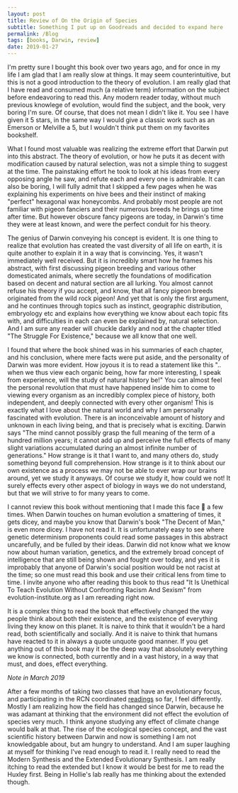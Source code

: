 ```yaml
---
layout: post
title: Review of On the Origin of Species
subtitle: Something I put up on Goodreads and decided to expand here
permalink: /Blog
tags: [books, Darwin, review]
date: 2019-01-27
---
```


I'm pretty sure I bought this book over two years ago, and for once in my life I am glad that I am really slow at things. It may seem counterintuitive, but this is not a good introduction to the theory of evolution. I am really glad that I have read and consumed much (a relative term) information on the subject before endeavoring to read this. Any modern reader today, without much previous knowlege of evolution, would find the subject, and the book, very boring I'm sure. Of course, that does not mean I didn't like it. You see I have given it 5 stars, in the same way I would give a classic work such as an Emerson or Melville a 5, but I wouldn't think put them on my favorites bookshelf.

What I found most valuable was realizing the extreme effort that Darwin put into this abstract. The theory of evolution, or how he puts it as decent with modification caused by natural selection, was not a simple thing to suggest at the time. The painstaking effort he took to look at his ideas from every opposing angle he saw, and refute each and every one is admirable. It can also be boring, I will fully admit that I skipped a few pages when he was explaining his experiments on hive bees and their instinct of making "perfect" hexagonal wax honeycombs. And probably most people are not familiar with pigeon fanciers and their numerous breeds he brings up time after time. But however obscure fancy pigeons are today, in Darwin's time they were at least known, and were the perfect conduit for his theory.

The genius of Darwin conveying his concept is evident. It is one thing to realize that evolution has created the vast diversity of all life on earth, it is quite another to explain it in a way that is convincing. Yes, it wasn't immediately well received. But it is incredibly smart how he frames his abstract, with first discussing pigeon breeding and various other domesticated animals, where secretly the foundations of modification based on decent and natural section are all lurking. You almost cannot refuse his theory if you accept, and know, that all fancy pigeon breeds originated from the wild rock pigeon! And yet that is only the first argument, and he continues through topics such as instinct, geographic distribution, embryology etc and explains how everything we know about each topic fits with, and difficulties in each can even be explained by, natural selection. And I am sure any reader will chuckle darkly and nod at the chapter titled "The Struggle For Existence," because we all know that one well.

I found that where the book shined was in his summaries of each chapter, and his conclusion, where mere facts were put aside, and the personality of Darwin was more evident. How joyous it is to read a statement like this ".. when we thus view each organic being, how far more interesting, I speak from experience, will the study of natural history be!" You can almost feel the personal revolution that must have happened inside him to come to viewing every organism as an incredibly complex piece of history, both independent, and deeply connected with every other organism! This is exactly what I love about the natural world and why I am personally fascinated with evolution. There is an inconceivable amount of history and unknown in each living being, and that is precisely what is exciting. Darwin says "The mind cannot possibly grasp the full meaning of the term of a hundred million years; it cannot add up and perceive the full effects of many slight variations accumulated during an almost infinite number of generations." How strange is it that I want to, and many others do, study something beyond full comprehension. How strange is it to think about our own existence as a process we may not be able to ever wrap our brains around, yet we study it anyways. Of course we study it, how could we not! It surely effects every other aspect of biology in ways we do not understand, but that we will strive to for many years to come.

I cannot review this book without mentioning that I made this face 😬 a few times. When Darwin touches on human evolution a smattering of times, it gets dicey, and maybe you know that Darwin's book "The Decent of Man," is even more dicey. I have not read it. It is unfortunately easy to see where genetic determinism proponents could read some passages in this abstract uncarefully, and be fulled by their ideas. Darwin did not know what we know now about human variation, genetics, and the extremely broad concept of intelligence that are still being shown and fought over today, and yes it is improbably that anyone of Darwin's social position would be not racist at the time; so one must read this book and use their critical lens from time to time. I invite anyone who after reading this book to thus read "It Is Unethical To Teach Evolution Without Confronting Racism And Sexism" from evolution-institute.org as I am rereading right now.

It is a complex thing to read the book that effectively changed the way people think about both their existence, and the existence of everything living they know on this planet. It is naive to think that it wouldn't be a hard read, both scientifically and socially. And it is naive to think that humans have reacted to it in always a quote unquote good manner. If you get anything out of this book may it be the deep way that absolutely everything we know is connected, both currently and in a vast history, in a way that must, and does, effect everything.

_Note in March 2019_

After a few months of taking two classes that have an evolutionary focus, and participating in the RCN coordinated [readings](https://rcn-ecs.github.io/2018_readings/) so far, I feel differently. Mostly I am realizing how the field has changed since Darwin, because he was adamant at thinking that the environment did not effect the evolution of species very much. I think anyone studying any effect of climate change would balk at that. The rise of the ecological species concept, and the vast scientific history between Darwin and now is something I am not knowledgable about, but am hungry to understand. And I am super laughing at myself for thinking I've read enough to read it. I really need to read the Modern Synthesis and the Extended Evolutionary Synthesis. I am really itching to read the extended but I know it would be best for me to read the Huxley first. Being in Hollie's lab really has me thinking about the extended though. 
